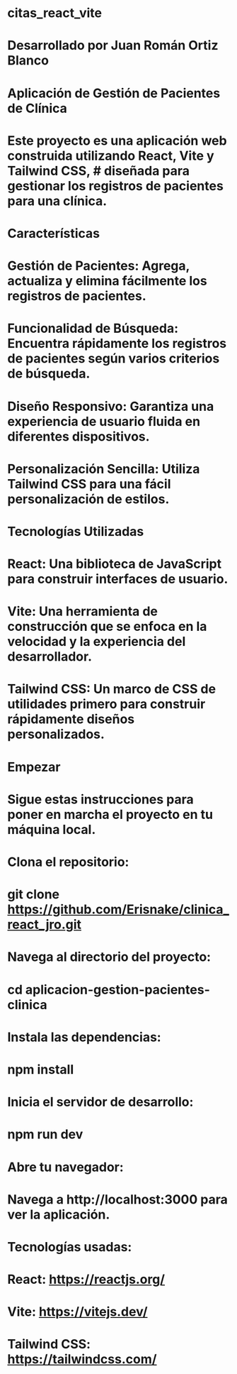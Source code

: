 # citas_react_vite

# Desarrollado por Juan Román Ortiz Blanco

# Aplicación de Gestión de Pacientes de Clínica

# Este proyecto es una aplicación web construida utilizando React, Vite y Tailwind CSS, # diseñada para gestionar los registros de pacientes para una clínica.

# Características

# Gestión de Pacientes: Agrega, actualiza y elimina fácilmente los registros de pacientes.

# Funcionalidad de Búsqueda: Encuentra rápidamente los registros de pacientes según varios criterios de búsqueda.

# Diseño Responsivo: Garantiza una experiencia de usuario fluida en diferentes dispositivos.

# Personalización Sencilla: Utiliza Tailwind CSS para una fácil personalización de estilos.

# Tecnologías Utilizadas

# React: Una biblioteca de JavaScript para construir interfaces de usuario.

# Vite: Una herramienta de construcción que se enfoca en la velocidad y la experiencia del desarrollador.

# Tailwind CSS: Un marco de CSS de utilidades primero para construir rápidamente diseños personalizados.

# Empezar

# Sigue estas instrucciones para poner en marcha el proyecto en tu máquina local.

# Clona el repositorio:

# git clone https://github.com/Erisnake/clinica_react_jro.git

# Navega al directorio del proyecto:

# cd aplicacion-gestion-pacientes-clinica

# Instala las dependencias:

# npm install

# Inicia el servidor de desarrollo:

# npm run dev

# Abre tu navegador:

# Navega a http://localhost:3000 para ver la aplicación.

# Tecnologías usadas:

# React: https://reactjs.org/

# Vite: https://vitejs.dev/

# Tailwind CSS: https://tailwindcss.com/
